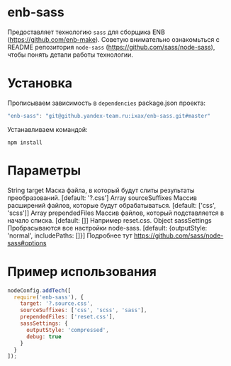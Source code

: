 enb-sass
========

Предоставляет технологию `sass` для сборщика ENB (https://github.com/enb-make).
Советую внимательно ознакомьться с README репозитория `node-sass` (https://github.com/sass/node-sass), чтобы понять детали работы технологии.


Установка
=========

Прописываем зависимость в `dependencies` package.json проекта:

```javascript
"enb-sass": "git@github.yandex-team.ru:ixax/enb-sass.git#master"
```

Устанавливаем командой:

```
npm install
```


Параметры
=========

  String  target          Маска файла, в который будут слиты результаты преобразований.    [default: '?.css']
  Array   sourceSuffixes  Массив расширений файлов, которые будут обрабатываться.          [default: ['css', 'scss']]
  Array   prependedFiles  Массив файлов, который подставляется в начало списка.            [default: []]
                          Например reset.css.
  Object  sassSettings    Пробрасываются все настройки node-sass.                          [default: {outputStyle: 'normal', includePaths: []}]
                          Подробнее тут https://github.com/sass/node-sass#options


Пример использования
====================

```javascript
nodeConfig.addTech([
  require('enb-sass'), {
    target: '?.source.css',
    sourceSuffixes: ['css', 'scss', 'sass'],
    prependedFiles: ['reset.css'],
    sassSettings: {
      outputStyle: 'compressed',
      debug: true
    }
  }
]);
```
